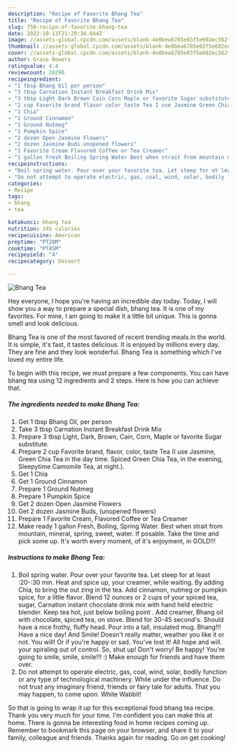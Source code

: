 ```yaml
---
description: "Recipe of Favorite Bhang Tea"
title: "Recipe of Favorite Bhang Tea"
slug: 750-recipe-of-favorite-bhang-tea
date: 2022-10-13T21:29:34.844Z
image: //assets-global.cpcdn.com/assets/blank-4e0bea6785e03f5e602ec562f230caae08da540cada707380b4fe1bbebba43da.png
thumbnail: //assets-global.cpcdn.com/assets/blank-4e0bea6785e03f5e602ec562f230caae08da540cada707380b4fe1bbebba43da.png
cover: //assets-global.cpcdn.com/assets/blank-4e0bea6785e03f5e602ec562f230caae08da540cada707380b4fe1bbebba43da.png
author: Grace Bowers
ratingvalue: 4.4
reviewcount: 20290
recipeingredient:
- "1 tbsp Bhang Oil per person"
- "3 tbsp Carnation Instant Breakfast Drink Mix"
- "3 tbsp Light Dark Brown Cain Corn Maple or favorite Sugar substitute"
- "2 cup Favorite brand flavor color taste Tea I use Jasmine Green Chia Tea in the day time Spiced Green Chia Tea in the evening Sleepytime Camomile Tea at night"
- "1 Chia"
- "1 Ground Cinnamon"
- "1 Ground Nutmeg"
- "1 Pumpkin Spice"
- "2 dozen Open Jasmine Flowers"
- "2 dozen Jasmine Buds unopened flowers"
- "1 Favorite Cream Flavored Coffee or Tea Creamer"
- "1 gallon Fresh Boiling Spring Water Best when strait from mountain mineral spring sweet water If posable Take the time and pick some up Its worth every moment of its enjoyment in GOLD"
recipeinstructions:
- "Boil spring water. Pour over your favorite tea. Let steep for at least :20-:30 min. Heat and spice up, your creamer, while waiting. By adding Chia, to bring the out zing in the tea. Add cinnamon, nutmeg or pumpkin spice, for a little flavor. Blend 12 ounces or 2 cups of your spiced tea, sugar, Carnation instant chocolate drink mix with hand held electric blender. Keep tea hot, just below boiling point . Add creamer, Bhang oil with chocolate, spiced tea, on stove. Blend for 30-45 second&#39;s. Should have a nice frothy, fluffy head. Pour into a tall, insulated mug. Bhang!!! Have a nice day! And Smile! Doesn&#39;t really matter, weather you like it or not. You will! Or if you&#39;re happy or sad. You&#39;ve lost it! All hope and will. your spiraling out of control. So, shut up! Don&#39;t worry! Be happy! You&#39;re going to smile, smile, smile!!! :) Make enough for friends and have them over."
- "Do not attempt to operate electric, gas, coal, wind, solar, bodily function or any type of technological machinery. While under the influence. Do not trust any imaginary friend, friends or fairy tale for adults. That you may happen, to come upon. White Wabbit!"
categories:
- Recipe
tags:
- bhang
- tea

katakunci: bhang tea 
nutrition: 245 calories
recipecuisine: American
preptime: "PT20M"
cooktime: "PT45M"
recipeyield: "4"
recipecategory: Dessert

---
```



![Bhang Tea](//assets-global.cpcdn.com/assets/blank-4e0bea6785e03f5e602ec562f230caae08da540cada707380b4fe1bbebba43da.png)

Hey everyone, I hope you're having an incredible day today. Today, I will show you a way to prepare a special dish, bhang tea. It is one of my favorites. For mine, I am going to make it a little bit unique. This is gonna smell and look delicious.



Bhang Tea is one of the most favored of recent trending meals in the world. It is simple, it's fast, it tastes delicious. It is enjoyed by millions every day. They are fine and they look wonderful. Bhang Tea is something which I've loved my entire life.


To begin with this recipe, we must prepare a few components. You can have bhang tea using 12 ingredients and 2 steps. Here is how you can achieve that.

<!--inarticleads1-->

##### The ingredients needed to make Bhang Tea:

1. Get 1 tbsp Bhang Oil, per person
1. Take 3 tbsp Carnation Instant Breakfast Drink Mix
1. Prepare 3 tbsp Light, Dark, Brown, Cain, Corn, Maple or favorite Sugar substitute.
1. Prepare 2 cup Favorite brand, flavor, color, taste Tea (I use Jasmine, Green Chia Tea in the day time. Spiced Green Chia Tea, in the evening, Sleepytime Camomile Tea, at night.).
1. Get 1 Chia
1. Get 1 Ground Cinnamon
1. Prepare 1 Ground Nutmeg
1. Prepare 1 Pumpkin Spice
1. Get 2 dozen Open Jasmine Flowers
1. Get 2 dozen Jasmine Buds, (unopened flowers)
1. Prepare 1 Favorite Cream, Flavored Coffee or Tea Creamer
1. Make ready 1 gallon Fresh, Boiling, Spring Water. Best when strait from mountain, mineral, spring, sweet, water. If posable. Take the time and pick some up. It&#39;s worth every moment, of it&#39;s enjoyment, in GOLD!!!




<!--inarticleads2-->

##### Instructions to make Bhang Tea:

1. Boil spring water. Pour over your favorite tea. Let steep for at least :20-:30 min. Heat and spice up, your creamer, while waiting. By adding Chia, to bring the out zing in the tea. Add cinnamon, nutmeg or pumpkin spice, for a little flavor. Blend 12 ounces or 2 cups of your spiced tea, sugar, Carnation instant chocolate drink mix with hand held electric blender. Keep tea hot, just below boiling point . Add creamer, Bhang oil with chocolate, spiced tea, on stove. Blend for 30-45 second&#39;s. Should have a nice frothy, fluffy head. Pour into a tall, insulated mug. Bhang!!! Have a nice day! And Smile! Doesn&#39;t really matter, weather you like it or not. You will! Or if you&#39;re happy or sad. You&#39;ve lost it! All hope and will. your spiraling out of control. So, shut up! Don&#39;t worry! Be happy! You&#39;re going to smile, smile, smile!!! :) Make enough for friends and have them over.
1. Do not attempt to operate electric, gas, coal, wind, solar, bodily function or any type of technological machinery. While under the influence. Do not trust any imaginary friend, friends or fairy tale for adults. That you may happen, to come upon. White Wabbit!




So that is going to wrap it up for this exceptional food bhang tea recipe. Thank you very much for your time. I'm confident you can make this at home. There is gonna be interesting food in home recipes coming up. Remember to bookmark this page on your browser, and share it to your family, colleague and friends. Thanks again for reading. Go on get cooking!
